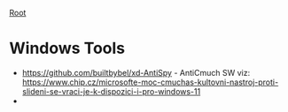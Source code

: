 [Root](../README.md)

# Windows Tools

- https://github.com/builtbybel/xd-AntiSpy - AntiCmuch SW viz: https://www.chip.cz/microsofte-moc-cmuchas-kultovni-nastroj-proti-slideni-se-vraci-je-k-dispozici-i-pro-windows-11  
- 
